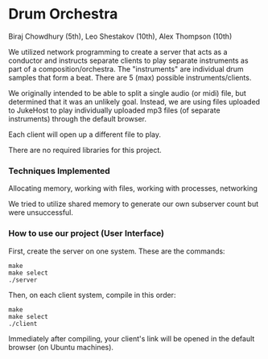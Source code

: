 # Drum Orchestra

Biraj Chowdhury (5th), Leo Shestakov (10th), Alex Thompson (10th)

We utilized network programming to create a server that acts as a conductor and instructs separate clients to play separate instruments as part of a composition/orchestra. The "instruments" are individual drum samples that form a beat. There are 5 (max) possible instruments/clients.

We originally intended to be able to split a single audio (or midi) file, but determined that it was an unlikely goal. Instead, we are using files uploaded to JukeHost to play individually uploaded mp3 files (of separate instruments) through the default browser.

Each client will open up a different file to play.

There are no required libraries for this project.

### Techniques Implemented

Allocating memory, working with files, working with processes, networking

We tried to utilize shared memory to generate our own subserver count but were unsuccessful.

### How to use our project (User Interface)

First, create the server on one system. These are the commands:
```
make
make select
./server
```

Then, on each client system, compile in this order:
```
make
make select
./client
```
Immediately after compiling, your client's link will be opened in the default browser (on Ubuntu machines).
